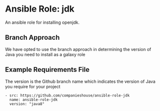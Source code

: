 Ansible Role: jdk
==================

An ansible role for installing openjdk.

Branch Approach
------------

We have opted to use the branch approach in determining the version of Java you need to install as a galaxy role

Example Requirements File
----------------

The version is the Github branch name which indicates the version of Java you require for your project
```
- src: https://github.com/companieshouse/ansible-role-jdk
  name: ansible-role-jdk
  version: "java8"
```  

